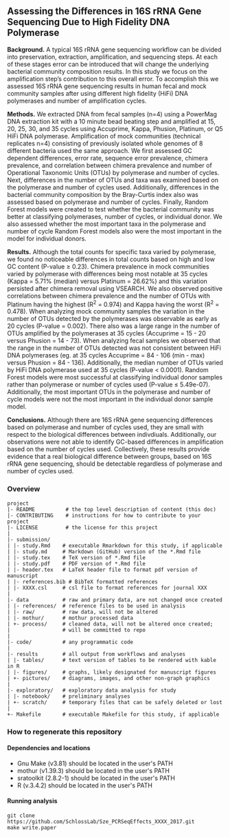 ## Assessing the Differences in 16S rRNA Gene Sequencing Due to High Fidelity DNA Polymerase 

**Background.** A typical 16S rRNA gene sequencing workflow can be divided into preservation, extraction, amplification, and sequencing steps. At each of these stages error can be introduced that will change the underlying bacterial community composition results. In this study we focus on the amplification step’s contribution to this overall error. To accomplish this we assessed 16S rRNA gene sequencing results in human fecal and mock community samples after using different high
fidelity (HiFi) DNA polymerases and number of amplification cycles.


**Methods.** We extracted DNA from fecal samples (n=4) using a PowerMag DNA extraction kit with a 10 minute bead beating step and amplified at 15, 20, 25, 30, and 35 cycles using Accuprime, Kappa, Phusion, Platinum, or Q5 HiFi DNA polymerase. Amplification of mock communities (technical replicates n=4) consisting of previously isolated whole genomes of 8 different bacteria used the same approach. We first assessed GC dependent differences, error rate, sequence error prevalence, chimera prevalence, and correlation between chimera prevalence and number of Operational Taxonomic Units (OTUs) by polymerase and number of cycles. Next, differences in the number of OTUs and taxa was examined based on the polymerase and number of cycles used. Additionally, differences in the bacterial community composition by the Bray-Curtis index also was assessed based on polymerase and number of cycles. Finally, Random Forest models were created to test whether the bacterial community was better at classifying polymerases, number of cycles, or
individual donor. We also assessed whether the most important taxa in the polymerase and number of cycle Random Forest models also were the most important in the model for individual donors.


**Results.** Although the total counts for specific taxa varied by polymerase, we found no noticeable differences in total counts based on high and low GC content (P-value $\geq$ 0.23). Chimera prevalence in mock communities varied by polymerase with differences being most notable at 35 cycles (Kappa = 5.71% (median) versus Platinum = 26.62%) and this variation persisted after chimera removal using VSEARCH. We also observed positive correlations between chimera prevalence and the number of OTUs with Platinum having the highest (R<sup>2</sup> = 0.974) and Kappa having the worst (R<sup>2</sup> = 0.478). When analyzing mock community samples the variation in the number of OTUs detected by the polymerases was observable as early as 20 cycles (P-value = 0.002). There also was a large range in the number of OTUs amplified by the polymerases at 35 cycles (Accuprime = 15 - 20 versus Phusion = 14 - 73). When analyzing fecal samples we observed that the range in the number of OTUs detected was not consistent between HiFi DNA polymerases (eg. at 35 cycles Accuprime = 84 - 106 (min - max) versus Phusion = 84 - 136). Additionally, the median number of OTUs varied by HiFi DNA polymerase used at 35 cycles (P-value < 0.0001). Random Forest models were most successful at classifying individual donor samples rather than polymerase or number of cycles used (P-value $\leqslant$ 5.49e-07). Additionally, the most important OTUs in the polymerase and number of cycle models were not the most important in the individual donor sample model.


**Conclusions.** Although there are 16S rRNA gene sequencing differences based on polymerase and number of cycles used, they are small with respect to the biological differences between indivdiuals. Additionally, our observations were not able to identify GC-based differences in amplification based on the number of cycles used. Collectively, these results provide evidence that a real biological difference between groups, based on 16S rRNA gene sequencing, should be detectable regardless of polymerase and number of cycles used.





### Overview

	project
	|- README          # the top level description of content (this doc)
	|- CONTRIBUTING    # instructions for how to contribute to your project
	|- LICENSE         # the license for this project
	|
	|- submission/
	| |- study.Rmd    # executable Rmarkdown for this study, if applicable
	| |- study.md     # Markdown (GitHub) version of the *.Rmd file
	| |- study.tex    # TeX version of *.Rmd file
	| |- study.pdf    # PDF version of *.Rmd file
	| |- header.tex   # LaTeX header file to format pdf version of manuscript
	| |- references.bib # BibTeX formatted references
	| |- XXXX.csl     # csl file to format references for journal XXX
	|
	|- data           # raw and primary data, are not changed once created
	| |- references/  # reference files to be used in analysis
	| |- raw/         # raw data, will not be altered
	| |- mothur/      # mothur processed data
	| +- process/     # cleaned data, will not be altered once created;
	|                 # will be committed to repo
	|
	|- code/          # any programmatic code
	|
	|- results        # all output from workflows and analyses
	| |- tables/      # text version of tables to be rendered with kable in R
	| |- figures/     # graphs, likely designated for manuscript figures
	| +- pictures/    # diagrams, images, and other non-graph graphics
	|
	|- exploratory/   # exploratory data analysis for study
	| |- notebook/    # preliminary analyses
	| +- scratch/     # temporary files that can be safely deleted or lost
	|
	+- Makefile       # executable Makefile for this study, if applicable


### How to regenerate this repository

#### Dependencies and locations
* Gnu Make (v3.81) should be located in the user's PATH
* mothur (v1.39.3) should be located in the user's PATH
* sratoolkit (2.8.2-1) should be located in the user's PATH
* R (v.3.4.2) should be located in the user's PATH


#### Running analysis

```
git clone https://github.com/SchlossLab/Sze_PCRSeqEffects_XXXX_2017.git
make write.paper
```
